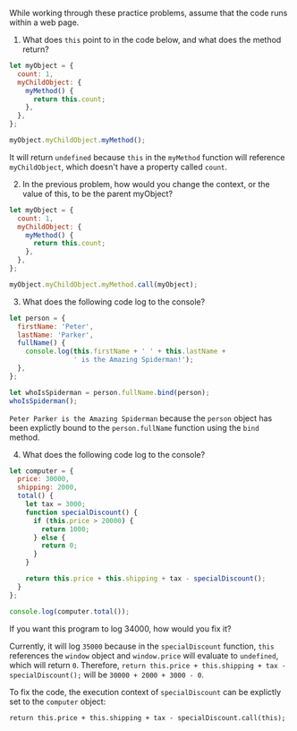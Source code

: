 While working through these practice problems, assume that the code runs within a web page.

1. What does `this` point to in the code below, and what does the method return?
```JavaScript
let myObject = {
  count: 1,
  myChildObject: {
    myMethod() {
      return this.count;
    },
  },
};

myObject.myChildObject.myMethod();
```

It will return `undefined` because `this` in the `myMethod` function will reference `myChildObject`, which doesn't have a property called `count`.

2. In the previous problem, how would you change the context, or the value of this, to be the parent myObject?
```JavaScript
let myObject = {
  count: 1,
  myChildObject: {
    myMethod() {
      return this.count;
    },
  },
};

myObject.myChildObject.myMethod.call(myObject);
```

3. What does the following code log to the console?
```JavaScript
let person = {
  firstName: 'Peter',
  lastName: 'Parker',
  fullName() {
    console.log(this.firstName + ' ' + this.lastName +
                ' is the Amazing Spiderman!');
  },
};

let whoIsSpiderman = person.fullName.bind(person);
whoIsSpiderman();
```

`Peter Parker is the Amazing Spiderman` because the `person` object has been explictly bound to the `person.fullName` function using the `bind` method.

4. What does the following code log to the console?
```JavaScript
let computer = {
  price: 30000,
  shipping: 2000,
  total() {
    let tax = 3000;
    function specialDiscount() {
      if (this.price > 20000) {
        return 1000;
      } else {
        return 0;
      }
    }

    return this.price + this.shipping + tax - specialDiscount();
  }
};

console.log(computer.total());
```
If you want this program to log 34000, how would you fix it?

Currently, it will log `35000` because in the `specialDiscount` function, `this` references the `window` object and `window.price` will evaluate to `undefined`, which will return `0`. Therefore, `return this.price + this.shipping + tax - specialDiscount();` will be `30000 + 2000 + 3000 - 0`.

To fix the code, the execution context of `specialDiscount` can be explictly set to the `computer` object:

```
return this.price + this.shipping + tax - specialDiscount.call(this);
```

